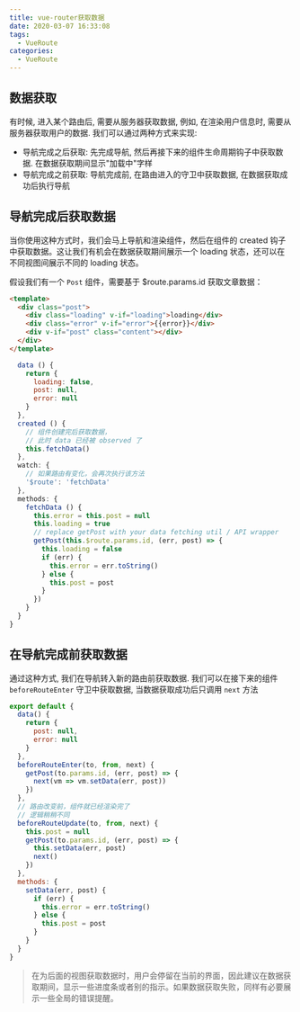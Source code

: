 ```yaml
---
title: vue-router获取数据
date: 2020-03-07 16:33:08
tags:
  - VueRoute
categories:
  - VueRoute
---
```


## 数据获取

有时候, 进入某个路由后, 需要从服务器获取数据, 例如, 在渲染用户信息时, 需要从服务器获取用户的数据. 我们可以通过两种方式来实现:

- 导航完成之后获取: 先完成导航, 然后再接下来的组件生命周期钩子中获取数据. 在数据获取期间显示"加载中"字样
- 导航完成之前获取: 导航完成前, 在路由进入的守卫中获取数据, 在数据获取成功后执行导航

## 导航完成后获取数据

当你使用这种方式时，我们会马上导航和渲染组件，然后在组件的 created 钩子中获取数据。这让我们有机会在数据获取期间展示一个 loading 状态，还可以在不同视图间展示不同的 loading 状态。

假设我们有一个 `Post` 组件，需要基于 \$route.params.id 获取文章数据：

```html
<template>
  <div class="post">
    <div class="loading" v-if="loading">loading</div>
    <div class="error" v-if="error">{{error}}</div>
    <div v-if="post" class="content"></div>
  </div>
</template>
```

```js
  data () {
    return {
      loading: false,
      post: null,
      error: null
    }
  },
  created () {
    // 组件创建完后获取数据，
    // 此时 data 已经被 observed 了
    this.fetchData()
  },
  watch: {
    // 如果路由有变化，会再次执行该方法
    '$route': 'fetchData'
  },
  methods: {
    fetchData () {
      this.error = this.post = null
      this.loading = true
      // replace getPost with your data fetching util / API wrapper
      getPost(this.$route.params.id, (err, post) => {
        this.loading = false
        if (err) {
          this.error = err.toString()
        } else {
          this.post = post
        }
      })
    }
  }
}
```

## 在导航完成前获取数据

通过这种方式, 我们在导航转入新的路由前获取数据. 我们可以在接下来的组件 `beforeRouteEnter` 守卫中获取数据, 当数据获取成功后只调用 `next` 方法

```js
export default {
  data() {
    return {
      post: null,
      error: null
    }
  },
  beforeRouteEnter(to, from, next) {
    getPost(to.params.id, (err, post) => {
      next(vm => vm.setData(err, post))
    })
  },
  // 路由改变前，组件就已经渲染完了
  // 逻辑稍稍不同
  beforeRouteUpdate(to, from, next) {
    this.post = null
    getPost(to.params.id, (err, post) => {
      this.setData(err, post)
      next()
    })
  },
  methods: {
    setData(err, post) {
      if (err) {
        this.error = err.toString()
      } else {
        this.post = post
      }
    }
  }
}
```

> 在为后面的视图获取数据时，用户会停留在当前的界面，因此建议在数据获取期间，显示一些进度条或者别的指示。如果数据获取失败，同样有必要展示一些全局的错误提醒。
